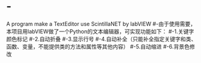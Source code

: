 # -
A program make a TextEditor use ScintillaNET by labVIEW
#-由于使用需要，本项目用labVIEW做了一个Python的文本编辑器，可实现功能如下：
#-1.关键字颜色标记
#-2.自动折叠
#-3.显示行号
#-4.自动补全（只能补全指定关键字和类、函数、变量，不能提供类的方法和属性等其他内容）
#-5.自动缩进
#-6.背景色修改
